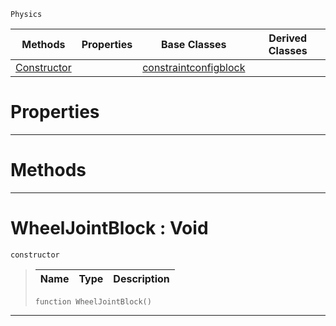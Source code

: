  `Physics`

|Methods|Properties|Base Classes|Derived Classes|
|---|---|---|---|
|[ Constructor](https://github.com/ZilchEngine/ZilchDocs/blob/master/code_reference/class_reference/wheeljointblock.md#wheeljointblock-void)| |[constraintconfigblock](https://github.com/ZilchEngine/ZilchDocs/blob/master/code_reference/class_reference/constraintconfigblock.md)| |


 #  Properties


---  
 #  Methods


---  
 #  WheelJointBlock : Void

 `constructor`

> 
> |Name|Type|Description|
> |---|---|---|
> ``` lang=cpp, name=Nada
> function WheelJointBlock()
> ``` 


---  
 

 